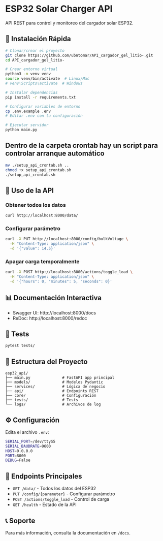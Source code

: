 # ESP32 Solar Charger API

API REST para control y monitoreo del cargador solar ESP32.

## 🚀 Instalación Rápida

```bash
# Clonar/crear el proyecto
git clone https://github.com/ubntomar/API_cargador_gel_litio-.git
cd API_cargador_gel_litio-

# Crear entorno virtual
python3 -m venv venv
source venv/bin/activate  # Linux/Mac
# venv\Scripts\activate  # Windows

# Instalar dependencias
pip install -r requirements.txt

# Configurar variables de entorno
cp .env.example .env
# Editar .env con tu configuración

# Ejecutar servidor
python main.py
```

## Dentro de la carpeta crontab hay un script para controlar arranque automático 
```bash
mv ./setup_api_crontab.sh ..
chmod +x setup_api_crontab.sh
./setup_api_crontab.sh

```
## 📡 Uso de la API

### Obtener todos los datos
```bash
curl http://localhost:8000/data/
```

### Configurar parámetro
```bash
curl -X PUT http://localhost:8000/config/bulkVoltage \
  -H "Content-Type: application/json" \
  -d '{"value": 14.5}'
```

### Apagar carga temporalmente
```bash
curl -X POST http://localhost:8000/actions/toggle_load \
  -H "Content-Type: application/json" \
  -d '{"hours": 0, "minutes": 5, "seconds": 0}'
```

## 📊 Documentación Interactiva

- Swagger UI: http://localhost:8000/docs
- ReDoc: http://localhost:8000/redoc

## 🧪 Tests

```bash
pytest tests/
```

## 📁 Estructura del Proyecto

```
esp32_api/
├── main.py              # FastAPI app principal
├── models/              # Modelos Pydantic
├── services/            # Lógica de negocio
├── api/                 # Endpoints REST
├── core/                # Configuración
├── tests/               # Tests
└── logs/                # Archivos de log
```

## ⚙️ Configuración

Edita el archivo `.env`:

```bash
SERIAL_PORT=/dev/ttyS5
SERIAL_BAUDRATE=9600
HOST=0.0.0.0
PORT=8000
DEBUG=False
```

## 🔗 Endpoints Principales

- `GET /data/` - Todos los datos del ESP32
- `PUT /config/{parameter}` - Configurar parámetro
- `POST /actions/toggle_load` - Control de carga
- `GET /health` - Estado de la API

## 📞 Soporte

Para más información, consulta la documentación en `/docs`.
